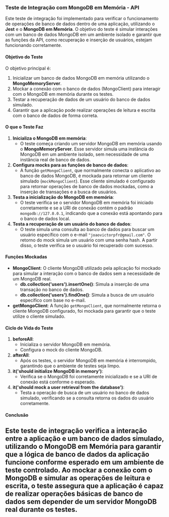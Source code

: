 ### Teste de Integração com MongoDB em Memória - API
Este teste de integração foi implementado para verificar o funcionamento de operações de banco de dados dentro de uma aplicação, utilizando o **Jest** e o **MongoDB em Memória**. O objetivo do teste é simular interações com um banco de dados MongoDB em um ambiente isolado e garantir que as funções da API, como recuperação e inserção de usuários, estejam funcionando corretamente.
#### Objetivo do Teste
O objetivo principal é:
1. Inicializar um banco de dados MongoDB em memória utilizando o **MongoMemoryServer**.
2. Mockar a conexão com o banco de dados (MongoClient) para interagir com o MongoDB em memória durante os testes.
3. Testar a recuperação de dados de um usuário do banco de dados simulado.
4. Garantir que a aplicação pode realizar operações de leitura e escrita com o banco de dados de forma correta.
#### O que o Teste Faz
1. **Inicializa o MongoDB em memória**:
    - O teste começa criando um servidor MongoDB em memória usando o **MongoMemoryServer**. Esse servidor simula uma instância do MongoDB em um ambiente isolado, sem necessidade de uma instância real de banco de dados.
2. **Configura mocks para as funções de banco de dados**:
    - A função `getMongoClient`, que normalmente conecta o aplicativo ao banco de dados MongoDB, é mockada para retornar um cliente simulado (`mockMongoClient`). Esse cliente simulado é configurado para retornar operações de banco de dados mockadas, como a inserção de transações e a busca de usuários.
3. **Testa a inicialização do MongoDB em memória**:
    - O teste verifica se o servidor MongoDB em memória foi iniciado corretamente e se a URI de conexão contém o padrão `mongodb://127.0.0.1`, indicando que a conexão está apontando para o banco de dados local.
4. **Testa a recuperação de um usuário do banco de dados**:
    - O teste simula uma consulta ao banco de dados para buscar um usuário específico com o e-mail `"joaovictorpfr@gmail.com"`. O retorno do mock simula um usuário com uma senha hash. A partir disso, o teste verifica se o usuário foi recuperado com sucesso.
#### Funções Mockadas
- **MongoClient**: O cliente MongoDB utilizado pela aplicação foi mockado para simular a interação com o banco de dados sem a necessidade de um MongoDB real.
    - **db.collection('users').insertOne()**: Simula a inserção de uma transação no banco de dados.
    - **db.collection('users').findOne()**: Simula a busca de um usuário específico com base no e-mail.
- **getMongoClient**: A função `getMongoClient`, que normalmente retorna o cliente MongoDB configurado, foi mockada para garantir que o teste utilize o cliente simulado.
#### Ciclo de Vida do Teste
1. **beforeAll**:
    - Inicializa o servidor MongoDB em memória.
    - Configura o mock do cliente MongoDB.
2. **afterAll**:
    - Após os testes, o servidor MongoDB em memória é interrompido, garantindo que o ambiente de testes seja limpo.
3. **it('should initialize MongoDB in memory')**:
    - Verifica se o MongoDB foi corretamente inicializado e se a URI de conexão está conforme o esperado.
4. **it('should mock a user retrieval from the database')**:
    - Testa a operação de busca de um usuário no banco de dados simulado, verificando se a consulta retorna os dados do usuário corretamente.
#### Conclusão
Este teste de integração verifica a interação entre a aplicação e um banco de dados simulado, utilizando o **MongoDB em Memória** para garantir que a lógica de banco de dados da aplicação funcione conforme esperado em um ambiente de teste controlado. Ao mockar a conexão com o MongoDB e simular as operações de leitura e escrita, o teste assegura que a aplicação é capaz de realizar operações básicas de banco de dados sem depender de um servidor MongoDB real durante os testes.
---